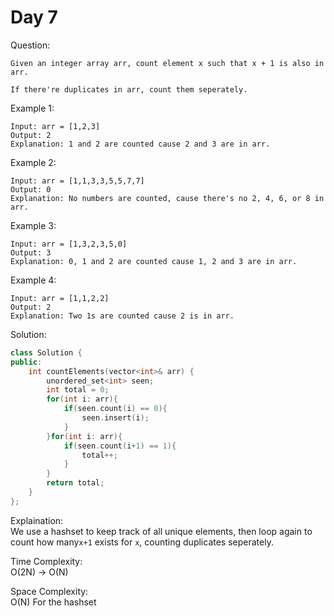 # Day 7

Question:  
```
Given an integer array arr, count element x such that x + 1 is also in arr.

If there're duplicates in arr, count them seperately.
```

Example 1:  
```
Input: arr = [1,2,3]
Output: 2
Explanation: 1 and 2 are counted cause 2 and 3 are in arr.
```

Example 2:  
```
Input: arr = [1,1,3,3,5,5,7,7]
Output: 0
Explanation: No numbers are counted, cause there's no 2, 4, 6, or 8 in arr.
```

Example 3:  
```
Input: arr = [1,3,2,3,5,0]
Output: 3
Explanation: 0, 1 and 2 are counted cause 1, 2 and 3 are in arr.
```

Example 4:  
```
Input: arr = [1,1,2,2]
Output: 2
Explanation: Two 1s are counted cause 2 is in arr.
```

Solution: 

```cpp
class Solution {
public:
    int countElements(vector<int>& arr) {
        unordered_set<int> seen;
        int total = 0;
        for(int i: arr){
            if(seen.count(i) == 0){
                seen.insert(i);
            }
        }for(int i: arr){
            if(seen.count(i+1) == 1){
                total++;
            }
        }
        return total;
    }
};
```

Explaination:  
We use a hashset to keep track of all unique elements, then loop again to count how many`x+1` exists for `x`, counting duplicates seperately.  

Time Complexity:  
O(2N) -> O(N)

Space Complexity:  
O(N) For the hashset
